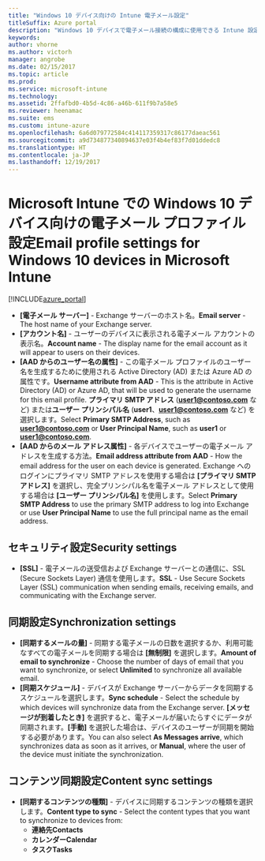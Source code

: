 ```yaml
---
title: "Windows 10 デバイス向けの Intune 電子メール設定"
titleSuffix: Azure portal
description: "Windows 10 デバイスで電子メール接続の構成に使用できる Intune 設定について説明します。\""
keywords: 
author: vhorne
ms.author: victorh
manager: angrobe
ms.date: 02/15/2017
ms.topic: article
ms.prod: 
ms.service: microsoft-intune
ms.technology: 
ms.assetid: 2ffafbd0-4b5d-4c86-a46b-611f9b7a58e5
ms.reviewer: heenamac
ms.suite: ems
ms.custom: intune-azure
ms.openlocfilehash: 6a6d079772584c414117359317c86177daeac561
ms.sourcegitcommit: a9d734877340894637e03f4b4ef83f7d01ddedc8
ms.translationtype: HT
ms.contentlocale: ja-JP
ms.lasthandoff: 12/19/2017
---
```

# <a name="email-profile-settings-for-windows-10-devices-in-microsoft-intune"></a><span data-ttu-id="0b6df-103">Microsoft Intune での Windows 10 デバイス向けの電子メール プロファイル設定</span><span class="sxs-lookup"><span data-stu-id="0b6df-103">Email profile settings for Windows 10 devices in Microsoft Intune</span></span>

[!INCLUDE[azure_portal](./includes/azure_portal.md)]



- <span data-ttu-id="0b6df-104">**[電子メール サーバー]** - Exchange サーバーのホスト名。</span><span class="sxs-lookup"><span data-stu-id="0b6df-104">**Email server** - The host name of your Exchange server.</span></span>
- <span data-ttu-id="0b6df-105">**[アカウント名]** - ユーザーのデバイスに表示される電子メール アカウントの表示名。</span><span class="sxs-lookup"><span data-stu-id="0b6df-105">**Account name** - The display name for the email account as it will appear to users on their devices.</span></span>
- <span data-ttu-id="0b6df-106">**[AAD からのユーザー名の属性]** - この電子メール プロファイルのユーザー名を生成するために使用される Active Directory (AD) または Azure AD の属性です。</span><span class="sxs-lookup"><span data-stu-id="0b6df-106">**Username attribute from AAD** - This is the attribute in Active Directory (AD) or Azure AD, that will be used to generate the username for this email profile.</span></span> <span data-ttu-id="0b6df-107">**プライマリ SMTP アドレス** (**user1@contoso.com** など) または**ユーザー プリンシパル名** (**user1**、**user1@contoso.com** など) を選択します。</span><span class="sxs-lookup"><span data-stu-id="0b6df-107">Select **Primary SMTP Address**, such as **user1@contoso.com** or **User Principal Name**, such as **user1** or **user1@contoso.com**.</span></span>
- <span data-ttu-id="0b6df-108">**[AAD からのメール アドレス属性]** - 各デバイスでユーザーの電子メール アドレスを生成する方法。</span><span class="sxs-lookup"><span data-stu-id="0b6df-108">**Email address attribute from AAD** - How the email address for the user on each device is generated.</span></span> <span data-ttu-id="0b6df-109">Exchange へのログインにプライマリ SMTP アドレスを使用する場合は **[プライマリ SMTP アドレス]** を選択し、完全プリンシパル名を電子メール アドレスとして使用する場合は **[ユーザー プリンシパル名]** を使用します。</span><span class="sxs-lookup"><span data-stu-id="0b6df-109">Select **Primary SMTP Address** to use the primary SMTP address to log into Exchange or use **User Principal Name** to use the full principal name as the email address.</span></span>


## <a name="security-settings"></a><span data-ttu-id="0b6df-110">セキュリティ設定</span><span class="sxs-lookup"><span data-stu-id="0b6df-110">Security settings</span></span>

- <span data-ttu-id="0b6df-111">**[SSL]** - 電子メールの送受信および Exchange サーバーとの通信に、SSL (Secure Sockets Layer) 通信を使用します。</span><span class="sxs-lookup"><span data-stu-id="0b6df-111">**SSL** - Use Secure Sockets Layer (SSL) communication when sending emails, receiving emails, and communicating with the Exchange server.</span></span>



## <a name="synchronization-settings"></a><span data-ttu-id="0b6df-112">同期設定</span><span class="sxs-lookup"><span data-stu-id="0b6df-112">Synchronization settings</span></span>

- <span data-ttu-id="0b6df-113">**[同期するメールの量]** - 同期する電子メールの日数を選択するか、利用可能なすべての電子メールを同期する場合は **[無制限]** を選択します。</span><span class="sxs-lookup"><span data-stu-id="0b6df-113">**Amount of email to synchronize** - Choose the number of days of email that you want to synchronize, or select **Unlimited** to synchronize all available email.</span></span>
- <span data-ttu-id="0b6df-114">**[同期スケジュール]** - デバイスが Exchange サーバーからデータを同期するスケジュールを選択します。</span><span class="sxs-lookup"><span data-stu-id="0b6df-114">**Sync schedule** - Select the schedule by which devices will synchronize data from the Exchange server.</span></span> <span data-ttu-id="0b6df-115">**[メッセージが到着したとき]** を選択すると、電子メールが届いたらすぐにデータが同期されます。**[手動]** を選択した場合は、デバイスのユーザーが同期を開始する必要があります。</span><span class="sxs-lookup"><span data-stu-id="0b6df-115">You can also select **As Messages arrive**, which synchronizes data as soon as it arrives, or **Manual**, where the user of the device must initiate the synchronization.</span></span>

## <a name="content-sync-settings"></a><span data-ttu-id="0b6df-116">コンテンツ同期設定</span><span class="sxs-lookup"><span data-stu-id="0b6df-116">Content sync settings</span></span>

- <span data-ttu-id="0b6df-117">**[同期するコンテンツの種類]** - デバイスに同期するコンテンツの種類を選択します。</span><span class="sxs-lookup"><span data-stu-id="0b6df-117">**Content type to sync** - Select the content types that you want to synchronize to devices from:</span></span>
    - <span data-ttu-id="0b6df-118">**連絡先**</span><span class="sxs-lookup"><span data-stu-id="0b6df-118">**Contacts**</span></span>
    - <span data-ttu-id="0b6df-119">**カレンダー**</span><span class="sxs-lookup"><span data-stu-id="0b6df-119">**Calendar**</span></span>
    - <span data-ttu-id="0b6df-120">**タスク**</span><span class="sxs-lookup"><span data-stu-id="0b6df-120">**Tasks**</span></span>
